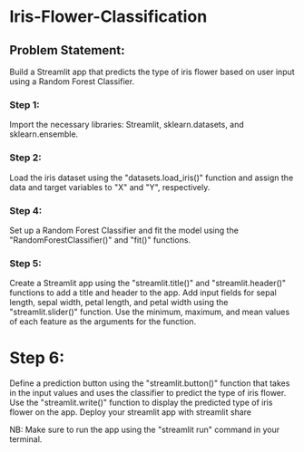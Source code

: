 # Iris-Flower-Classification

## Problem Statement:

Build a Streamlit app that predicts the type of iris flower based on user input using a Random Forest Classifier.

### Step 1:
Import the necessary libraries: Streamlit, sklearn.datasets, and sklearn.ensemble.
### Step 2:
Load the iris dataset using the "datasets.load_iris()" function and assign the data and target variables to "X" and "Y", respectively.
### Step 4:
Set up a Random Forest Classifier and fit the model using the "RandomForestClassifier()" and "fit()" functions.
### Step 5:
Create a Streamlit app using the "streamlit.title()" and "streamlit.header()" functions to add a title and header to the app.
Add input fields for sepal length, sepal width, petal length, and petal width using the "streamlit.slider()" function. 
Use the minimum, maximum, and mean values of each feature as the arguments for the function.

# Step 6:
Define a prediction button using the "streamlit.button()" function that takes in the input values and uses the classifier to predict the type of iris flower.
Use the "streamlit.write()" function to display the predicted type of iris flower on the app.
Deploy your streamlit app with streamlit share

NB:
Make sure to run the app using the "streamlit run" command in your terminal.

 
